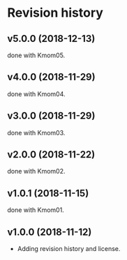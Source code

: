Revision history
=================
v5.0.0 (2018-12-13)
------------------
done with Kmom05.

v4.0.0 (2018-11-29)
------------------
done with Kmom04.

v3.0.0 (2018-11-29)
------------------
done with Kmom03.

v2.0.0 (2018-11-22)
------------------
done with Kmom02.

v1.0.1 (2018-11-15)
------------------
done with Kmom01.

v1.0.0 (2018-11-12)
------------------
* Adding revision history and license.

